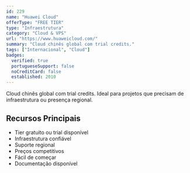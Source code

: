```yaml
---
id: 229
name: "Huawei Cloud"
offerType: "FREE TIER"
type: "Infraestrutura"
category: "Cloud & VPS"
url: "https://www.huaweicloud.com/"
summary: "Cloud chinês global com trial credits."
tags: ["Internacional", "Cloud"]
badges:
  verified: true
  portugueseSupport: false
  noCreditCard: false
  established: 2010
---
```


Cloud chinês global com trial credits. Ideal para projetos que precisam de infraestrutura ou presença regional.

## Recursos Principais

- Tier gratuito ou trial disponível
- Infraestrutura confiável
- Suporte regional
- Preços competitivos
- Fácil de começar
- Documentação disponível
